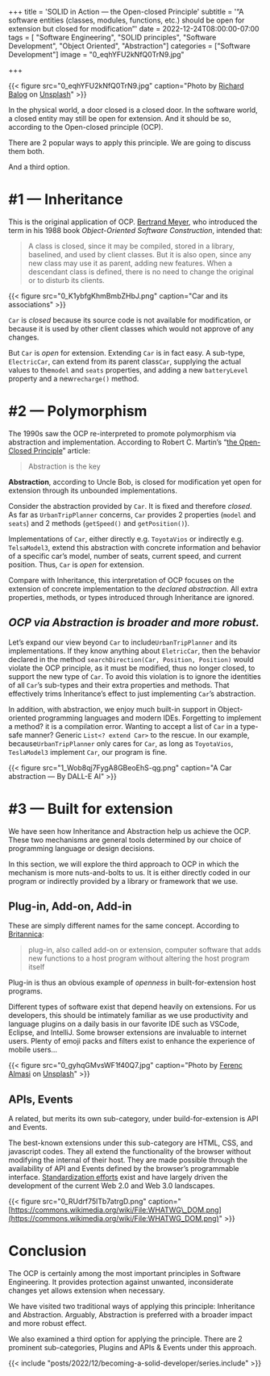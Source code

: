 +++
title = 'SOLID in Action — the Open-closed Principle'
subtitle = '“A software entities (classes, modules, functions, etc.) should be open for extension but closed for modification”'
date = 2022-12-24T08:00:00-07:00
tags = [ "Software Engineering", "SOLID principles", "Software Development", "Object Oriented", "Abstraction"]
categories = ["Software Development"]
image = "0_eqhYFU2kNfQ0TrN9.jpg"

+++

{{< figure src="0_eqhYFU2kNfQ0TrN9.jpg" caption="Photo by [Richard Balog](https://unsplash.com/@ricsard?utm_source=medium&utm_medium=referral) on [Unsplash](https://unsplash.com/?utm_source=medium&utm_medium=referral)" >}}

In the physical world, a door closed is a closed door. In the software world, a closed entity may still be open for extension. And it should be so, according to the Open-closed principle (OCP).

There are 2 popular ways to apply this principle. We are going to discuss them both.

And a third option.

#1 — Inheritance
================

This is the original application of OCP. [Bertrand Meyer](https://en.wikipedia.org/wiki/Bertrand_Meyer), who introduced the term in his 1988 book _Object-Oriented Software Construction_, intended that:

> A class is closed, since it may be compiled, stored in a library, baselined, and used by client classes. But it is also open, since any new class may use it as parent, adding new features. When a descendant class is defined, there is no need to change the original or to disturb its clients.

{{< figure src="0_K1ybfgKhmBmbZHbJ.png" caption="Car and its associations" >}}


`Car` is _closed_ because its source code is not available for modification, or because it is used by other client classes which would not approve of any changes.

But `Car` is _open_ for extension. Extending `Car` is in fact easy. A sub-type, `ElectricCar`, can extend from its parent class`Car`, supplying the actual values to the`model` and `seats` properties, and adding a new `batteryLevel` property and a new`recharge()` method.

#2 — Polymorphism
=================

The 1990s saw the OCP re-interpreted to promote polymorphism via abstraction and implementation. According to Robert C. Martin’s “[the Open-Closed Principle](https://docs.google.com/a/cleancoder.com/viewer?a=v&pid=explorer&chrome=true&srcid=0BwhCYaYDn8EgN2M5MTkwM2EtNWFkZC00ZTI3LWFjZTUtNTFhZGZiYmUzODc1&hl=en)” article:

> Abstraction is the key

**Abstraction**, according to Uncle Bob, is closed for modification yet open for extension through its unbounded implementations.

Consider the abstraction provided by `Car`. It is fixed and therefore _closed_. As far as `UrbanTripPlanner` concerns, `Car` provides 2 properties (`model` and `seats`) and 2 methods (`getSpeed()` and `getPosition()`).

Implementations of `Car`, either directly e.g. `ToyotaVios` or indirectly e.g. `TelsaModel3`, extend this abstraction with concrete information and behavior of a specific car’s model, number of seats, current speed, and current position. Thus, `Car` is _open_ for extension.

Compare with Inheritance, this interpretation of OCP focuses on the extension of concrete implementation to the _declared abstraction_. All extra properties, methods, or types introduced through Inheritance are ignored.

_OCP via Abstraction is broader and more robust._
-------------------------------------------------

Let’s expand our view beyond `Car` to include`UrbanTripPlanner` and its implementations. If they know anything about `EletricCar`, then the behavior declared in the method `searchDirection(Car, Position, Position)` would violate the OCP principle, as it must be modified, thus no longer closed, to support the new type of `Car`. To avoid this violation is to ignore the identities of all `Car`’s sub-types and their extra properties and methods. That effectively trims Inheritance’s effect to just implementing `Car`’s abstraction.

In addition, with abstraction, we enjoy much built-in support in Object-oriented programming languages and modern IDEs. Forgetting to implement a method? it is a compilation error. Wanting to accept a list of `Car` in a type-safe manner? Generic `List<? extend Car>` to the rescue. In our example, because`UrbanTripPlanner` only cares for `Car`, as long as `ToyotaVios`, `TeslaModel3` implement `Car`, our program is fine.

{{< figure src="1_Wob8qj7FygA8GBeoEhS-qg.png" caption="A Car abstraction — By DALL-E AI" >}}


#3 — Built for extension
========================

We have seen how Inheritance and Abstraction help us achieve the OCP. These two mechanisms are general tools determined by our choice of programming language or design decisions.

In this section, we will explore the third approach to OCP in which the mechanism is more nuts-and-bolts to us. It is either directly coded in our program or indirectly provided by a library or framework that we use.

Plug-in, Add-on, Add-in
-----------------------

These are simply different names for the same concept. According to [Britannica](https://www.britannica.com/technology/plug-in):

> plug-in, also called add-on or extension, computer software that adds new functions to a host program without altering the host program itself

Plug-in is thus an obvious example of _openness_ in built-for-extension host programs.

Different types of software exist that depend heavily on extensions. For us developers, this should be intimately familiar as we use productivity and language plugins on a daily basis in our favorite IDE such as VSCode, Eclipse, and IntelliJ. Some browser extensions are invaluable to internet users. Plenty of emoji packs and filters exist to enhance the experience of mobile users…

{{< figure src="0_gyhqGMvsWF1f40Q7.jpg" caption="Photo by [Ferenc Almasi](https://unsplash.com/@flowforfrank?utm_source=medium&utm_medium=referral) on [Unsplash](https://unsplash.com/?utm_source=medium&utm_medium=referral)" >}}

APIs, Events
------------

A related, but merits its own sub-category, under build-for-extension is API and Events.

The best-known extensions under this sub-category are HTML, CSS, and javascript codes. They all extend the functionality of the browser without modifying the internal of their host. They are made possible through the availability of API and Events defined by the browser’s programmable interface. [Standardization efforts](https://html.spec.whatwg.org/multipage/) exist and have largely driven the development of the current Web 2.0 and Web 3.0 landscapes.

{{< figure src="0_RUdrf75lTb7atrgD.png" caption="[https://commons.wikimedia.org/wiki/File:WHATWG\_DOM.png](https://commons.wikimedia.org/wiki/File:WHATWG_DOM.png)" >}}

Conclusion
==========

The OCP is certainly among the most important principles in Software Engineering. It provides protection against unwanted, inconsiderate changes yet allows extension when necessary.

We have visited two traditional ways of applying this principle: Inheritance and Abstraction. Arguably, Abstraction is preferred with a broader impact and more robust effect.

We also examined a third option for applying the principle. There are 2 prominent sub-categories, Plugins and APIs & Events under this approach.

{{< include "posts/2022/12/becoming-a-solid-developer/series.include" >}}